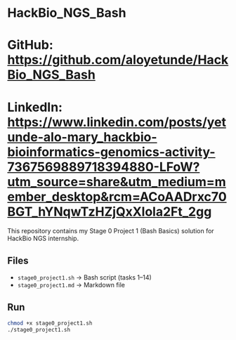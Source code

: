 # HackBio_NGS_Bash

# GitHub: https://github.com/aloyetunde/HackBio_NGS_Bash

# LinkedIn: https://www.linkedin.com/posts/yetunde-alo-mary_hackbio-bioinformatics-genomics-activity-7367569889718394880-LFoW?utm_source=share&utm_medium=member_desktop&rcm=ACoAADrxc70BGT_hYNqwTzHZjQxXlola2Ft_2gg
This repository contains my Stage 0 Project 1 (Bash Basics) solution for HackBio NGS internship.

## Files
- `stage0_project1.sh` → Bash script (tasks 1–14)
- `stage0_project1.md` → Markdown file

## Run
```bash
chmod +x stage0_project1.sh
./stage0_project1.sh
